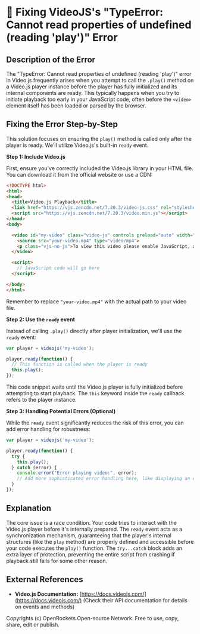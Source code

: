 # 🐞 Fixing VideoJS's "TypeError: Cannot read properties of undefined (reading 'play')" Error


## Description of the Error

The "TypeError: Cannot read properties of undefined (reading 'play')" error in Video.js frequently arises when you attempt to call the `.play()` method on a Video.js player instance before the player has fully initialized and its internal components are ready. This typically happens when you try to initiate playback too early in your JavaScript code, often before the `<video>` element itself has been loaded or parsed by the browser.

## Fixing the Error Step-by-Step

This solution focuses on ensuring the `play()` method is called only after the player is ready.  We'll utilize Video.js's built-in `ready` event.


**Step 1: Include Video.js**

First, ensure you've correctly included the Video.js library in your HTML file. You can download it from the official website or use a CDN:

```html
<!DOCTYPE html>
<html>
<head>
  <title>Video.js Playback</title>
  <link href="https://vjs.zencdn.net/7.20.3/video-js.css" rel="stylesheet">
  <script src="https://vjs.zencdn.net/7.20.3/video.min.js"></script>
</head>
<body>

  <video id="my-video" class="video-js" controls preload="auto" width="640" height="360" data-setup="{}">
    <source src="your-video.mp4" type="video/mp4">
    <p class="vjs-no-js">To view this video please enable JavaScript, and consider upgrading to a web browser that supports HTML5 video</p>
  </video>

  <script>
    // JavaScript code will go here
  </script>

</body>
</html>
```
Remember to replace `"your-video.mp4"` with the actual path to your video file.

**Step 2:  Use the `ready` event**


Instead of calling `.play()` directly after player initialization, we'll use the `ready` event:

```javascript
var player = videojs('my-video');

player.ready(function() {
  // This function is called when the player is ready
  this.play();
});
```

This code snippet waits until the Video.js player is fully initialized before attempting to start playback.  The `this` keyword inside the `ready` callback refers to the player instance.

**Step 3: Handling Potential Errors (Optional)**

While the `ready` event significantly reduces the risk of this error, you can add error handling for robustness:

```javascript
var player = videojs('my-video');

player.ready(function() {
  try {
    this.play();
  } catch (error) {
    console.error("Error playing video:", error);
    // Add more sophisticated error handling here, like displaying an error message to the user.
  }
});
```


## Explanation

The core issue is a race condition. Your code tries to interact with the Video.js player before it's internally prepared. The `ready` event acts as a synchronization mechanism, guaranteeing that the player's internal structures (like the `play` method) are properly defined and accessible before your code executes the `play()` function.  The `try...catch` block adds an extra layer of protection, preventing the entire script from crashing if playback still fails for some other reason.


## External References

* **Video.js Documentation:** [https://docs.videojs.com/](https://docs.videojs.com/)  (Check their API documentation for details on events and methods)


Copyrights (c) OpenRockets Open-source Network. Free to use, copy, share, edit or publish.


